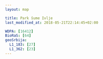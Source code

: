 ```yaml
---
layout: map

title: Park šume Ivlje
last_modified_at: 2018-05-21T22:14:45+02:00

WDPA: [16412]
BioRaS: [64]
geoSrbija:
  L1_183: [27]
  L1_362: [23]
---
```

